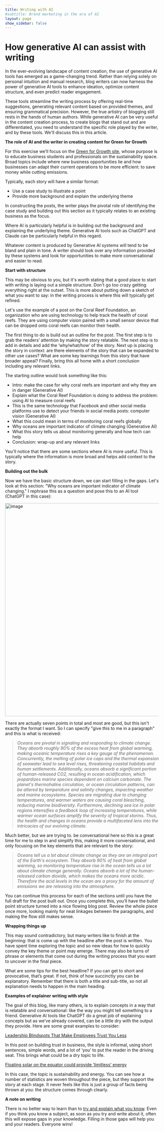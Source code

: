```yaml
---
title: Writing with AI
#subtitle: Brand marketing in the era of AI
layout: page
show_sidebar: false
---
```


# **How generative AI can assist with writing**

In the ever-evolving landscape of content creation, the use of generative AI tools has emerged as a game-changing trend. Rather than relying solely on personal intuition and manual research, blog writers can now harness the power of generative AI tools to enhance ideation, optimize content structure, and even predict reader engagement.

These tools streamline the writing process by offering real-time suggestions, generating relevant content based on provided themes, and ensuring grammatical precision. However, the true artistry of blogging still rests in the hands of human authors. While generative AI can be very useful in the content creation process, to create blogs that stand out and are differentiated, you need to understand the specific role played by the writer, and by these tools. We'll discuss this in this article.

**The role of AI and the writer in creating content for Green for Growth**

For this exercise we’ll focus on the [Green for Growth site](https://medium.com/greenforgrowth), whose purpose is to educate business students and professionals on the sustainability space. Broad topics include where new business opportunities lie and how businesses can adapt their current operations to be more efficient: to save money while cutting emissions.

Typically, each story will have a similar format:

- Use a case study to illustrate a point
- Provide more background and explain the underlying theme

In constructing the posts, the writer plays the pivotal role of identifying the case study and building out this section as it typically relates to an existing business as the focus.

Where AI is particularly helpful is in building out the background and explaining the underlying theme. Generative AI tools such as ChatGPT and Claude can be particularly helpful in this regard.

Whatever content is produced by Generative AI systems will tend to be bland and plain in tone. A writer should look over any information provided by these systems and look for opportunities to make more conversational and easier to read.

**Start with structure**

This may be obvious to you, but it's worth stating that a good place to start with writing is laying out a simple structure. Don't go too crazy getting everything right at the outset. This is more about putting down a sketch of what you want to say: in the writing process is where this will typically get refined.

Let's use the example of a post on the Coral Reef Foundation, an organization who are using technology to help track the health of coral reefs. They are using computer vision paired with a small sensor device that can be dropped onto coral reefs can monitor their health. 

The first thing to do is build out an outline for the post. The first step is to grab the readers’ attention by making the story relatable. The next step is to add in details and add the ‘why/what/how’ of the story. Next up is placing the story in context: are there elements of the story that can be expanded to other use cases? What are some key learnings from this story that have broader appeal? Finally, bring this all home with a short conclusion including any relevant links. 

The starting outline would look something like this:

- Intro: make the case for why coral reefs are important and why they are in danger (Generative AI)
- Explain what the Coral Reef Foundation is doing to address the problem: using AI to measure coral reefs
- This is the same technology that Facebook and other social media platforms use to detect your friends in social media posts: computer vision (Generative AI)
- What this could mean in terms of monitoring coral reefs globally
- Why oceans are important indicator of climate changing (Generative AI)
- What this story tells us about monitoring generally and how tech can help
- Conclusion: wrap-up and any relevant links

You'll notice that there are some sections where AI is more useful. This is typically where the information is more broad and helps add context to the story.

**Building out the bulk**

Now we have the basic structure down, we can start filling in the gaps. Let's look at this section: "Why oceans are important indicator of climate changing." I rephrase this as a question and pose this to an AI tool (ChatGPT in this case):

<img width="699" alt="image" src="https://github.com/CagedEther/Nustory/assets/142103717/cd211183-7b5d-42da-985f-2ec753906a83">

There are actually seven points in total and most are good, but this isn't exactly the format I want. So I can specify "give this to me in a paragraph" and this is what is received:

>*Oceans are pivotal in signaling and responding to climate change. They absorb roughly 90% of the excess heat from global warming, making oceanic temperature rises a key gauge of the phenomenon. Concurrently, the melting of polar ice caps and the thermal expansion of seawater lead to sea level rises, threatening coastal habitats and human settlements. Additionally, oceans absorb a significant portion of human-released CO2, resulting in ocean acidification, which jeopardizes marine species dependent on calcium carbonate. The planet's thermohaline circulation, or ocean circulation patterns, can be altered by temperature and salinity changes, impacting weather and marine ecosystems. Species are migrating due to changing temperatures, and warmer waters are causing coral bleaching, reducing marine biodiversity. Furthermore, declining sea ice in polar regions intensifies a feedback loop of increasing temperatures, while warmer ocean surfaces amplify the severity of tropical storms. Thus, the health and changes in oceans provide a multifaceted lens into the intricacies of our evolving climate.*

Much better, but we are trying to. be conversational here so this is a great time for me to step in and simplify this, making it more conversational, and only focusing on the key elements that are relevant to the story:

>*Oceans tell us a lot about climate change as they are an integral part of the Earth's ecosystem. They absorb 90% of heat from global warming, so monitoring temperature rise in the ocean tells us a lot about climate change generally. Oceans absorb a lot of the human-released carbon dioxide, which makes the oceans more acidic. Therefore the acid levels in the ocean are a proxy for the amount of emissions we are releasing into the atmosphere.*

You can continue this process for each of the sections until you have the full draft for the post built out. Once you complete this, you’ll have the bullet point structure turned into a nice flowing blog post. Review the whole piece once more, looking mainly for neat linkages between the paragraphs, and making the flow still makes sense. 

**Wrapping things up**

This may sound contradictory, but many writers like to finish at the beginning: that is come up with the headline after the post is written. You have spent time exploring the topic and so new ideas for how to quickly convey the key theme or point may emerge. There may also be turns of phrase or elements that come out during the writing process that you want to uncover in the final piece. 

What are some tips for the best headline? If you can get to short and provocative, that’s great. If not, think of how succinctly you can be explanatory. Remember that there is both a title and sub-title, so not all explanation needs to happen in the main heading. 

**Examples of explainer writing with style**

The goal of this blog, like many others, is to explain concepts in a way that is relatable and conversational: like the way you might tell something to a friend. Generative AI tools like ChatGPT do a great job of explaining concepts but as we’ve already covered, can be a little dry with the output they provide. Here are some great examples to consider: 

[Leadership Blindspots That Make Employees Trust You Less](https://www-forbes-com.cdn.ampproject.org/v/s/www.forbes.com/sites/alainhunkins/2023/08/16/leadership-blindspots-that-make-employees-trust-you-less/amp/?amp_gsa=1&amp_js_v=a9&usqp=mq331AQGsAEggAID#amp_tf=From%20%251%24s&aoh=16922833346664&csi=0&referrer=https%3A%2F%2Fwww.google.com&ampshare=https%3A%2F%2Fwww.forbes.com%2Fsites%2Falainhunkins%2F2023%2F08%2F16%2Fleadership-blindspots-that-make-employees-trust-you-less%2F)

In this post on building trust in business, the style is informal, using short sentences, simple words, and a lot of ‘you’ to put the reader in the driving seat. This brings what could be a dry topic to life. 

[Floating solar on the equator could provide ‘limitless’ energy](https://electrek.co/2023/08/10/floating-solar-equator/)

In this case, the topic is sustainability and energy. You can see how a number of statistics are woven throughout the piece, but they support the story at each stage. It never feels like this is just a group of facts being thrown at you: the structure comes through clearly. 

**A note on writing** 

There is no better way to learn than to [try and explain what you know](https://addyosmani.com/blog/write-learn/). Even if you think you know a subject, as soon as you try and write about it, often this will expose gaps in your knowledge. Filling in those gaps will help you and your readers. Everyone wins!
